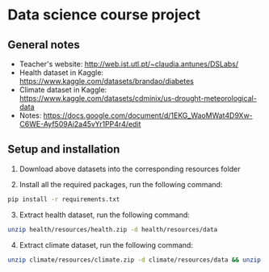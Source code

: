 # Data science course project

## General notes

* Teacher's website: <http://web.ist.utl.pt/~claudia.antunes/DSLabs/>
* Health dataset in Kaggle: <https://www.kaggle.com/datasets/brandao/diabetes>
* Climate dataset in Kaggle: <https://www.kaggle.com/datasets/cdminix/us-drought-meteorological-data>
* Notes: <https://docs.google.com/document/d/1EKG_WaoMWat4D9Xw-C6WE-Ayf509Ai2a45vYr1PP4r4/edit>

## Setup and installation

1. Download above datasets into the corresponding resources folder

2. Install all the required packages, run the following command:

```bash
pip install -r requirements.txt
```

3. Extract health dataset, run the following command:

```bash
unzip health/resources/health.zip -d health/resources/data
```

4. Extract climate dataset, run the following command:

```bash
unzip climate/resources/climate.zip -d climate/resources/data && unzip climate/resources/drought.csv.zip -d climate/resources/data
```
